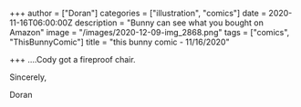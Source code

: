 +++
author = ["Doran"]
categories = ["illustration", "comics"]
date = 2020-11-16T06:00:00Z
description = "Bunny can see what you bought on Amazon"
image = "/images/2020-12-09-img_2868.png"
tags = ["comics", "ThisBunnyComic"]
title = "this bunny comic - 11/16/2020"

+++
....Cody got a fireproof chair.

Sincerely,

Doran